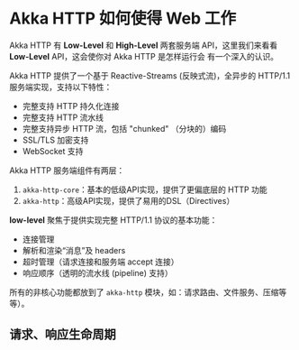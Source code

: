# Akka HTTP 如何使得 Web 工作

Akka HTTP 有 **Low-Level** 和 **High-Level** 两套服务端 API，这里我们来看看 **Low-Level** API，这会使你对 Akka HTTP 是怎样运行会
有一个深入的认识。

Akka HTTP 提供了一个基于 Reactive-Streams (反映式流)，全异步的 HTTP/1.1 服务端实现，支持以下特性：

- 完整支持 HTTP 持久化连接
- 完整支持 HTTP 流水线
- 完整支持异步 HTTP 流，包括 "chunked" （分块的）编码
- SSL/TLS 加密支持
- WebSocket 支持

Akka HTTP 服务端组件有两层：

1. `akka-http-core`：基本的低级API实现，提供了更偏底层的 HTTP 功能
2. `akka-http`：高级API实现，提供了易用的DSL（Directives）

**low-level** 聚焦于提供实现完整 HTTP/1.1 协议的基本功能：

- 连接管理
- 解析和渲染“消息”及 headers
- 超时管理（请求连接和服务端 accept 连接）
- 响应顺序（透明的流水线 (pipeline) 支持）

所有的非核心功能都放到了 `akka-http` 模块，如：请求路由、文件服务、压缩等等）。

## 请求、响应生命周期
